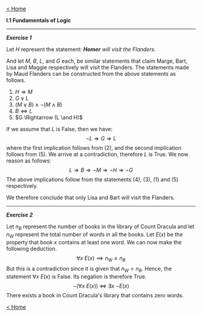 [< Home](/index.html)



**I.1 Fundamentals of Logic**



---

***Exercise 1***

Let $H$ represent the statement: ***Homer** will visit the Flanders*. 

And let $M$, $B$, $L$, and $G$ each, be similar statements that claim Marge, Bart, Lisa and Maggie respectively will visit the Flanders. The statements made by Maud Flanders can be constructed from the above statements as follows.

1. $H \Rightarrow M$
2. $G \vee L$
3. $(M \vee B) \wedge \neg(M \wedge B)$
4. $B \Leftrightarrow L$
5. $G \Rightarrow (L \and H)$

If we assume that $L$ is False, then we have:
$$
\neg L \Rightarrow G \Rightarrow L
$$
where the first implication follows from (2), and the second implication follows from (5). We arrive at a contradiction, therefore $L$ is True. We now reason as follows:
$$
L \Rightarrow B \Rightarrow \neg M \Rightarrow \neg H \Rightarrow \neg G
$$
The above implications follow from the statements (4), (3), (1) and (5) respectively.

We therefore conclude that only Lisa and Bart will visit the Flanders.



---

***Exercise 2***

Let $n_B$ represent the number of books in the library of Count Dracula and let $n_W$ represent the total number of words in all the books. Let $E(x)$ be the property that book $x$ contains at least one word. We can now make the following deduction.
$$
\forall x\ E(x) \implies n_W \geq n_B
$$
But this is a contradiction since it is given that $n_W < n_B.$ Hence, the statement $\forall x\ E(x)$ is False. Its negation is therefore True.
$$
\neg(\forall x\ E(x))\ \iff\ \exists x\ \neg E(x)
$$
There exists a book in Count Dracula's library that contains zero words.





[< Home](/index.html)
